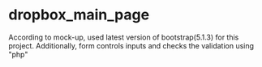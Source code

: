# dropbox_main_page
According to mock-up, used latest version of bootstrap(5.1.3) for this project.
Additionally, form controls inputs and checks the validation using "php"
